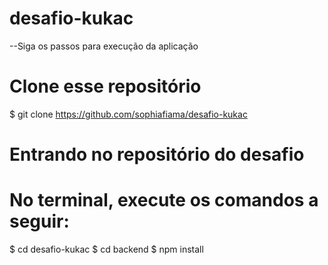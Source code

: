 # desafio-kukac
--Siga os passos para execução da aplicação 
# Clone esse repositório
$ git clone https://github.com/sophiafiama/desafio-kukac

# Entrando no repositório do desafio 
# No terminal, execute os comandos a seguir: 
$ cd desafio-kukac
$ cd backend
$ npm install


